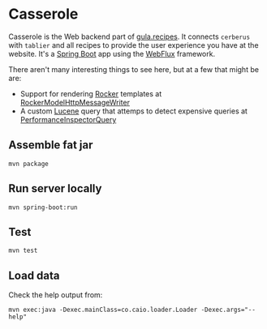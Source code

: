 # Casserole

Casserole is the Web backend part of [gula.recipes][gula]. It connects
`cerberus` with `tablier` and all recipes to provide the user
experience you have at the website. It's a [Spring Boot][boot] app
using the [WebFlux][] framework.

There aren't many interesting things to see here, but at a few that
might be are:

- Support for rendering [Rocker][] templates at
  [RockerModelHttpMessageWriter][writer]
- A custom [Lucene][] query that attemps to detect expensive queries
  at [PerformanceInspectorQuery][query]


[gula]: https://gula.recipes
[boot]: https://spring.io/projects/spring-boot
[WebFlux]: https://docs.spring.io/spring/docs/current/spring-framework-reference/web-reactive.html
[Rocker]: https://github.com/fizzed/rocker
[writer]: src/main/java/co/caio/casserole/ext/RockerModelHttpMessageWriter.java
[Lucene]: http://lucene.apache.org/core/
[query]: src/main/java/co/caio/casserole/ext/PerformanceInspectorQuery.java

## Assemble fat jar

    mvn package

## Run server locally

    mvn spring-boot:run

## Test

    mvn test

## Load data

Check the help output from:

    mvn exec:java -Dexec.mainClass=co.caio.loader.Loader -Dexec.args="--help"

